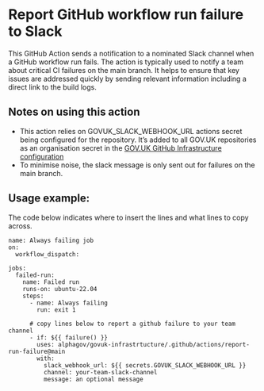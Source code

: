 # Report GitHub workflow run failure to Slack

This GitHub Action sends a notification to a nominated Slack channel when a GitHub workflow run fails. The action is typically used to notify a team about critical CI failures on the main branch. It helps to ensure that key issues are addressed quickly by sending relevant information including a direct link to the build logs.

## Notes on using this action

  - This action relies on GOVUK_SLACK_WEBHOOK_URL actions secret being configured for the repository. It’s added to all GOV.UK repositories as an organisation secret in the [GOV.UK GitHub Infrastructure configuration](https://github.com/alphagov/govuk-infrastructure/blob/main/terraform/deployments/github/main.tf)
  - To minimise noise, the slack message is only sent out for failures on the main branch.

## Usage example:

The code below indicates where to insert the lines and what lines to copy across.

```
name: Always failing job
on:
  workflow_dispatch:

jobs:
  failed-run:
    name: Failed run
    runs-on: ubuntu-22.04
    steps:
      - name: Always failing
        run: exit 1

      # copy lines below to report a github failure to your team channel
      - if: ${{ failure() }}
        uses: alphagov/govuk-infrastrtucture/.github/actions/report-run-failure@main
        with:
          slack_webhook_url: ${{ secrets.GOVUK_SLACK_WEBHOOK_URL }}
          channel: your-team-slack-channel
          message: an optional message
```
